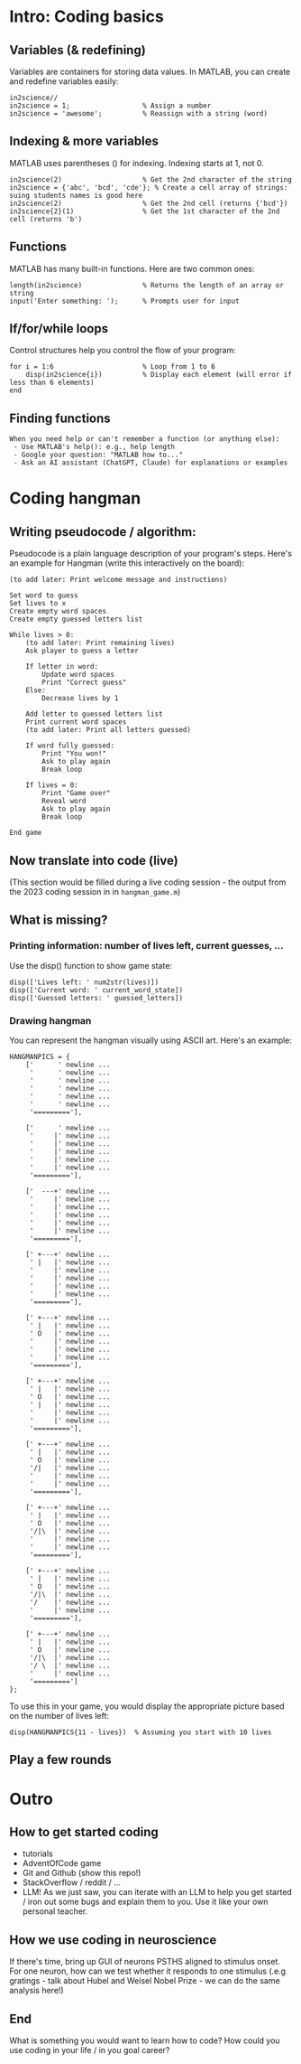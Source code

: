# Intro: Coding basics 

## Variables (& redefining)
Variables are containers for storing data values. In MATLAB, you can create and redefine variables easily:

```
in2science//
in2science = 1;                  % Assign a number
in2science = 'awesome';          % Reassign with a string (word)
```

## Indexing & more variables 
MATLAB uses parentheses () for indexing. Indexing starts at 1, not 0.

```
in2science(2)                    % Get the 2nd character of the string
in2science = {'abc', 'bcd', 'cde'}; % Create a cell array of strings: suing students names is good here 
in2science(2)                    % Get the 2nd cell (returns {'bcd'})
in2science{2}(1)                 % Get the 1st character of the 2nd cell (returns 'b')
```

## Functions
MATLAB has many built-in functions. Here are two common ones:

```
length(in2science)               % Returns the length of an array or string
input('Enter something: ');      % Prompts user for input
```

## If/for/while loops
Control structures help you control the flow of your program:

```
for i = 1:6                      % Loop from 1 to 6
    disp(in2science{i})          % Display each element (will error if less than 6 elements)
end
```

## Finding functions
```
When you need help or can't remember a function (or anything else):
 - Use MATLAB's help(): e.g., help length
 - Google your question: "MATLAB how to..."
 - Ask an AI assistant (ChatGPT, Claude) for explanations or examples
```
# Coding hangman

## Writing pseudocode / algorithm:
Pseudocode is a plain language description of your program's steps. Here's an example for Hangman (write this interactively on the board):
```
(to add later: Print welcome message and instructions)

Set word to guess
Set lives to x
Create empty word spaces
Create empty guessed letters list

While lives > 0:
    (to add later: Print remaining lives)
    Ask player to guess a letter
    
    If letter in word:
        Update word spaces
        Print "Correct guess"
    Else:
        Decrease lives by 1
    
    Add letter to guessed letters list
    Print current word spaces
    (to add later: Print all letters guessed)

    If word fully guessed:
        Print "You won!"
        Ask to play again
        Break loop
    
    If lives = 0:
        Print "Game over"
        Reveal word
        Ask to play again
        Break loop

End game
```
## Now translate into code (live) 
(This section would be filled during a live coding session - the output from the 2023 coding session in in `hangman_game.m`)

## What is missing? 

### Printing information: number of lives left, current guesses, ...
Use the disp() function to show game state:

    disp(['Lives left: ' num2str(lives)])
    disp(['Current word: ' current_word_state])
    disp(['Guessed letters: ' guessed_letters])

### Drawing hangman
You can represent the hangman visually using ASCII art. Here's an example:
```
HANGMANPICS = {
    ['      ' newline ...
     '      ' newline ...
     '      ' newline ...
     '      ' newline ...
     '      ' newline ...
     '      ' newline ...
     '========='],

    ['      ' newline ...
     '     |' newline ...
     '     |' newline ...
     '     |' newline ...
     '     |' newline ...
     '     |' newline ...
     '========='],

    ['  ---+' newline ...
     '     |' newline ...
     '     |' newline ...
     '     |' newline ...
     '     |' newline ...
     '     |' newline ...
     '========='],

    [' +---+' newline ...
     ' |   |' newline ...
     '     |' newline ...
     '     |' newline ...
     '     |' newline ...
     '     |' newline ...
     '========='],

    [' +---+' newline ...
     ' |   |' newline ...
     ' O   |' newline ...
     '     |' newline ...
     '     |' newline ...
     '     |' newline ...
     '========='],

    [' +---+' newline ...
     ' |   |' newline ...
     ' O   |' newline ...
     ' |   |' newline ...
     '     |' newline ...
     '     |' newline ...
     '========='],

    [' +---+' newline ...
     ' |   |' newline ...
     ' O   |' newline ...
     '/|   |' newline ...
     '     |' newline ...
     '     |' newline ...
     '========='],

    [' +---+' newline ...
     ' |   |' newline ...
     ' O   |' newline ...
     '/|\  |' newline ...
     '     |' newline ...
     '     |' newline ...
     '========='],

    [' +---+' newline ...
     ' |   |' newline ...
     ' O   |' newline ...
     '/|\  |' newline ...
     '/    |' newline ...
     '     |' newline ...
     '========='],

    [' +---+' newline ...
     ' |   |' newline ...
     ' O   |' newline ...
     '/|\  |' newline ...
     '/ \  |' newline ...
     '     |' newline ...
     '=========']
};
```
To use this in your game, you would display the appropriate picture based on the number of lives left:
```
disp(HANGMANPICS{11 - lives})  % Assuming you start with 10 lives
```
## Play a few rounds 
# Outro
## How to get started coding
- tutorials
- AdventOfCode game
- Git and Github (show this repo!)
- StackOverflow / reddit / ...
- LLM! As we just saw, you can iterate with an LLM to help you get started / iron out some bugs and explain them to you. Use it like your own personal teacher. 

## How we use coding in neuroscience

If there's time, bring up GUI of neurons PSTHS aligned to stimulus onset. For one neuron, how can we test whether it responds to one stimulus (.e.g gratings - talk about Hubel and Weisel Nobel Prize - we can do the same analysis here!) 

## End
What is something you would want to learn how to code? How could you use coding in your life / in you goal career? 